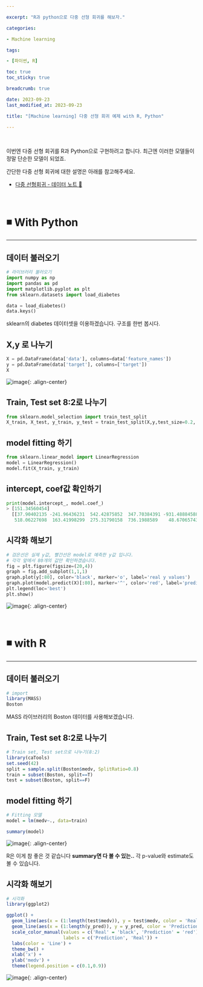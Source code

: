 ```yaml
---

excerpt: "R과 python으로 다중 선형 회귀를 해보자."

categories:

- Machine learning

tags:

- [파이썬, R]

toc: true
toc_sticky: true

breadcrumb: true

date: 2023-09-23
last_modified_at: 2023-09-23

title: "[Machine learning] 다중 선형 회귀 예제 with R, Python"

---
```


<br>

이번엔 다중 선형 회귀를 R과 Python으로 구현하려고 합니다. 최근엔 이러한 모델들이 정말 단순한 모델이 되었죠.

간단한 다중 선형 회귀에 대한 설명은 아래를 참고해주세요.

- [다중 선형회귀 - 데이터 노트 📝](https://novicedata.github.io/statistical%20learning/%EB%8B%A4%EC%A4%91-%EC%84%A0%ED%98%95%ED%9A%8C%EA%B7%80/)
  

<br>

# ◾ With Python

---

## 데이터 불러오기

```python
# 라이브러리 불러오기
import numpy as np
import pandas as pd
import matplotlib.pyplot as plt
from sklearn.datasets import load_diabetes

data = load_diabetes()
data.keys()
```

sklearn의 diabetes 데이터셋을 이용하겠습니다. 구조를 한번 봅시다.

## X,y 로 나누기

```python
X = pd.DataFrame(data['data'], columns=data['feature_names'])
y = pd.DataFrame(data['target'], columns=['target'])
X
```

![image](https://github.com/novicedata/baekjoon/assets/88019539/1339954b-ff55-4ec3-ad8b-bbe6275ce08e){: .align-center}

## Train, Test set 8:2로 나누기

```python
from sklearn.model_selection import train_test_split
X_train, X_test, y_train, y_test = train_test_split(X,y,test_size=0.2, random_state=42)
```

## model fitting 하기

```python
from sklearn.linear_model import LinearRegression
model = LinearRegression()
model.fit(X_train, y_train)
```

## intercept, coef값 확인하기

```python
print(model.intercept_, model.coef_)
> [151.34560454] 
  [[37.90402135 -241.96436231  542.42875852  347.70384391 -931.48884588
   518.06227698  163.41998299  275.31790158  736.1988589    48.67065743]]
```

## 시각화 해보기

```python
# 검은선은 실제 y값, 빨간선은 model로 예측한 y값 입니다.
# 각각 앞에서 80개의 값만 확인하겠습니다.
fig = plt.figure(figsize=(20,4))
graph = fig.add_subplot(1,1,1)
graph.plot(y[:80], color='black', marker='o', label='real y values')
graph.plot(model.predict(X)[:80], marker='^', color='red', label='prediction')
plt.legend(loc='best')
plt.show()
```

![image](https://github.com/novicedata/baekjoon/assets/88019539/5f4ceadc-4d1f-41e6-a60b-27a42f78aad2){: .align-center}

<br>

# ◾ with R

---

## 데이터 불러오기

```r
# import
library(MASS)
Boston
```

MASS 라이브러리의 Boston 데이터를 사용해보겠습니다.

## Train, Test set 8:2로 나누기

```r
# Train set, Test set으로 나누기(8:2)
library(caTools)
set.seed(42)
split = sample.split(Boston$medv, SplitRatio=0.8)
train = subset(Boston, split==T)
test = subset(Boston, split==F)
```

## model fitting 하기

```r
# Fitting 모델
model = lm(medv~., data=train)

summary(model)
```

![image](https://github.com/novicedata/baekjoon/assets/88019539/d6d0498c-6cda-482f-96a4-3a034bfbacb6){: .align-center}

R은 이게 참 좋은 것 같습니다 **summary면 다 볼 수 있는..** 각 p-value와 estimate도 볼 수 있습니다.

## 시각화 해보기

```r
# 시각화
library(ggplot2)

ggplot() +
  geom_line(aes(x = (1:length(test$medv)), y = test$medv, color = 'Real'), size = 1) +
  geom_line(aes(x = (1:length(y_pred)), y = y_pred, color = 'Prediction'), size = 1) +
  scale_color_manual(values = c('Real' = 'black', 'Prediction' = 'red'),
                     labels = c('Prediction', 'Real')) +
  labs(color = 'Line') +
  theme_bw() +
  xlab('x') +
  ylab('medv') +
  theme(legend.position = c(0.1,0.9))
```

![image](https://github.com/novicedata/baekjoon/assets/88019539/4da797c4-271d-4d8d-9af1-82122f798f88){: .align-center}
